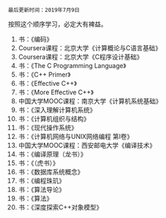     最后更新时间：2019年7月9日

按照这个顺序学习，必定大有裨益。

1. 书：《编码》
2. Coursera课程：北京大学《计算概论与C语言基础》
3. Coursera课程：北京大学《C程序设计基础》
4. 书：《The C Programming Language》
5. 书：《C++ Primer》
6. 书：《Effective C++》
7. 书：《More Effective C++》
8. 中国大学MOOC课程：南京大学《计算机系统基础》
9. 书：《深入理解计算机系统》
10. 书：《计算机组织与结构》
11. 书：《现代操作系统》
12. 书：《计算机网络与UNIX网络编程 第I卷》
13. 中国大学MOOC课程：西安邮电大学《编译技术》
14. 书：《编译原理（龙书）》
15. 书：《（虎书）》
16. 书：《数据库系统概念》
17. 书：《编程珠玑》
18. 书：《算法导论》
19. 书：《算法》
20. 书：《深度探索C++对象模型》



